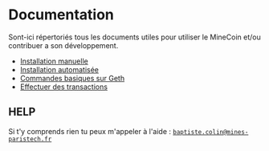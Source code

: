 # Documentation

Sont-ici répertoriés tous les documents utiles pour utiliser le MineCoin et/ou contribuer a son développement.

  * [Installation manuelle](https://github.com/baptistecolin/minecoin/blob/master/docs/install.md)
  * [Installation automatisée](https://github.com/baptistecolin/minecoin/blob/master/docs/auto_install.md)
  * [Commandes basiques sur Geth](https://github.com/baptistecolin/minecoin/blob/master/docs/geth_intro.md)
  * [Effectuer des transactions](https://github.com/baptistecolin/minecoin/blob/master/docs/transactions.md)

## HELP

Si t'y comprends rien tu peux m'appeler à l'aide : [`baptiste.colin@mines-paristech.fr`](mailto:baptiste.colin@mines-paristech.fr)
